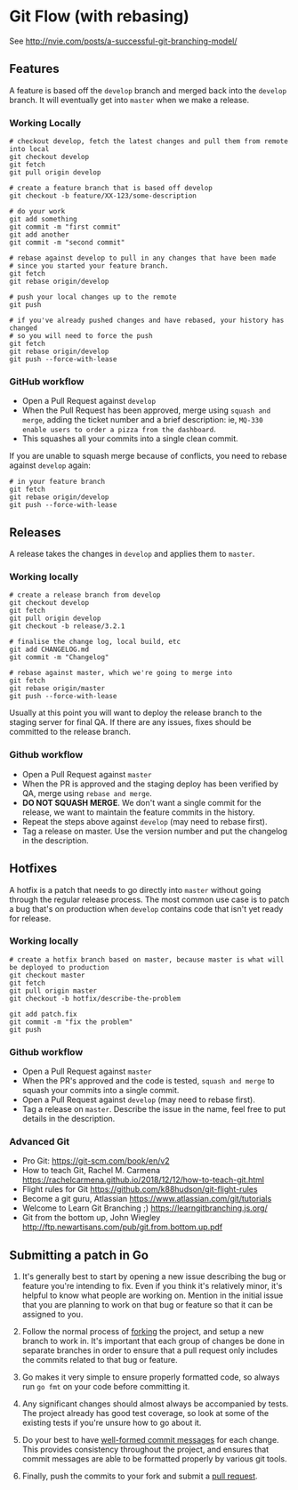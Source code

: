 # Git Flow (with rebasing)

See http://nvie.com/posts/a-successful-git-branching-model/

## Features

A feature is based off the `develop` branch and merged back into the `develop` branch.
It will eventually get into `master` when we make a release.


### Working Locally

```
# checkout develop, fetch the latest changes and pull them from remote into local
git checkout develop
git fetch
git pull origin develop

# create a feature branch that is based off develop
git checkout -b feature/XX-123/some-description

# do your work
git add something
git commit -m "first commit"
git add another
git commit -m "second commit"

# rebase against develop to pull in any changes that have been made
# since you started your feature branch.
git fetch
git rebase origin/develop

# push your local changes up to the remote
git push

# if you've already pushed changes and have rebased, your history has changed
# so you will need to force the push
git fetch
git rebase origin/develop
git push --force-with-lease
````


### GitHub workflow

- Open a Pull Request against `develop`
- When the Pull Request has been approved, merge using `squash and merge`, adding the ticket number and a brief description:
ie, `MQ-330 enable users to order a pizza from the dashboard`.
- This squashes all your commits into a single clean commit.

If you are unable to squash merge because of conflicts, you need to rebase against `develop` again:

```
# in your feature branch
git fetch
git rebase origin/develop
git push --force-with-lease
```



## Releases

A release takes the changes in `develop` and applies them to `master`.


### Working locally


```
# create a release branch from develop
git checkout develop
git fetch
git pull origin develop
git checkout -b release/3.2.1

# finalise the change log, local build, etc
git add CHANGELOG.md
git commit -m "Changelog"

# rebase against master, which we're going to merge into
git fetch
git rebase origin/master
git push --force-with-lease
```


Usually at this point you will want to deploy the release branch to the staging server for final QA.
If there are any issues, fixes should be committed to the release branch.

### Github workflow

- Open a Pull Request against `master`
- When the PR is approved and the staging deploy has been verified by QA, merge using `rebase and merge`.
- **DO NOT SQUASH MERGE**. We don't want a single commit for the release, we want to maintain the feature commits in the history.
- Repeat the steps above against `develop` (may need to rebase first).
- Tag a release on master. Use the version number and put the changelog in the description.




## Hotfixes

A hotfix is a patch that needs to go directly into `master` without going through the regular release process.
The most common use case is to patch a bug that's on production when `develop` contains code that isn't yet ready for release.


### Working locally

```
# create a hotfix branch based on master, because master is what will be deployed to production
git checkout master
git fetch
git pull origin master
git checkout -b hotfix/describe-the-problem

git add patch.fix
git commit -m "fix the problem"
git push
```

### Github workflow

- Open a Pull Request against `master`
- When the PR's approved and the code is tested, `squash and merge` to squash your commits into a single commit.
- Open a Pull Request against `develop` (may need to rebase first).
- Tag a release on `master`. Describe the issue in the name, feel free to put details in the description.

### Advanced Git
- Pro Git: https://git-scm.com/book/en/v2
- How to teach Git, Rachel M. Carmena https://rachelcarmena.github.io/2018/12/12/how-to-teach-git.html
- Flight rules for Git https://github.com/k88hudson/git-flight-rules
- Become a git guru, Atlassian https://www.atlassian.com/git/tutorials
- Welcome to Learn Git Branching ;) https://learngitbranching.js.org/
- Git from the bottom up, John Wiegley http://ftp.newartisans.com/pub/git.from.bottom.up.pdf

## Submitting a patch in Go

  1. It's generally best to start by opening a new issue describing the bug or
     feature you're intending to fix.  Even if you think it's relatively minor,
     it's helpful to know what people are working on.  Mention in the initial
     issue that you are planning to work on that bug or feature so that it can
     be assigned to you.

  2. Follow the normal process of [forking][] the project, and setup a new
     branch to work in.  It's important that each group of changes be done in
     separate branches in order to ensure that a pull request only includes the
     commits related to that bug or feature.

  3. Go makes it very simple to ensure properly formatted code, so always run
     `go fmt` on your code before committing it.

  4. Any significant changes should almost always be accompanied by tests.  The
     project already has good test coverage, so look at some of the existing
     tests if you're unsure how to go about it.

  5. Do your best to have [well-formed commit messages][] for each change.
     This provides consistency throughout the project, and ensures that commit
     messages are able to be formatted properly by various git tools.

  6. Finally, push the commits to your fork and submit a [pull request][].

[forking]: https://help.github.com/articles/fork-a-repo
[well-formed commit messages]: http://tbaggery.com/2008/04/19/a-note-about-git-commit-messages.html
[squash]: http://git-scm.com/book/en/Git-Tools-Rewriting-History#Squashing-Commits
[pull request]: https://help.github.com/articles/creating-a-pull-request



